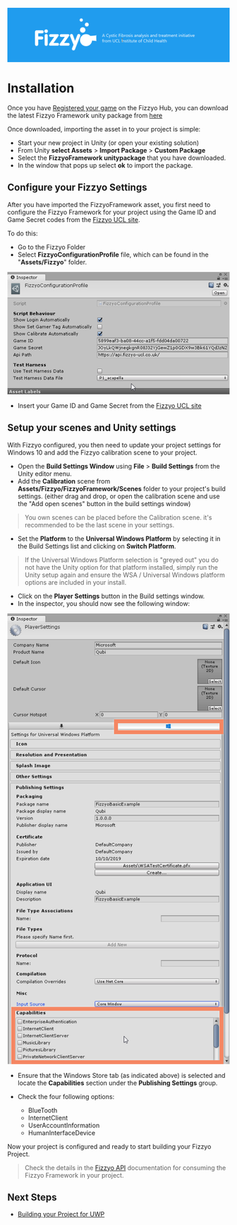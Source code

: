 ![](/Images/FizzyoFrameworkLogo.png)

# Installation

Once you have [Registered your game](/RegisteringyourGame.md) on the Fizzyo Hub, you can download the latest Fizzyo Framework unity package from [here](https://github.com/Fizzyo/FizzyoFramework-Unity/releases)

Once downloaded, importing the asset in to your project is simple:

- Start your new project in Unity (or open your existing solution)
- From Unity **select Assets** > **Import Package** > **Custom Package**
- Select the **FizzyoFramework unitypackage** that you have downloaded.
- In the window that pops up select **ok** to import the package.



## Configure your Fizzyo Settings

After you have imported the FizzyoFramework asset, you first need to configure the Fizzyo Framework for your project using the Game ID and Game Secret codes from the [Fizzyo UCL site](http://fizzyo-ucl.co.uk).  

To do this:

- Go to the Fizzyo Folder
- Select **FizzyoConfigurationProfile** file, which can be found in the "**Assets/Fizzyo**" folder.

![](/Images/FizzyoConfigurationProfile.png)

- Insert your Game ID and Game Secret from the [Fizzyo UCL site](http://fizzyo-ucl.co.uk)

## Setup your scenes and Unity settings

With Fizzyo configured, you then need to update your project settings for Windows 10 and add the Fizzyo calibration scene to your project.

- Open the **Build Settings Window** using **File** > **Build Settings** from the Unity editor menu.
- Add the **Calibration** scene from **Assets/Fizzyo/FizzyoFramework/Scenes** folder to your project's build settings. (either drag and drop, or open the calibration scene and use the "Add open scenes" button in the build settings window)

> You own scenes can be placed before the Calibration scene.  it's recommended to be the last scene in your settings.

- Set the **Platform** to the **Universal Windows Platform** by selecting it in the Build Settings list and clicking on **Switch Platform**.

> If the Universal Windows Platform selection is "greyed out" you do not have the Unity option for that platform installed, simply run the Unity setup again and ensure the WSA / Universal Windows platform options are included in your install.

- Click on the **Player Settings** button in the Build settings window.
- In the inspector, you should now see the following window:

![](/Images/WindowsCapabilities.png)

- Ensure that the Windows Store tab (as indicated above) is selected and locate the **Capabilities** section under the **Publishing Settings** group.
- Check the four following options:

    * BlueTooth
    * InternetClient
    * UserAccountInformation
    * HumanInterfaceDevice

Now your project is configured and ready to start building your Fizzyo Project.

> Check the details in the [Fizzyo API](/FizzyoAPI.md) documentation for consuming the Fizzyo Framework in your project.

## Next Steps

* [Building your Project for UWP](/BuildingYourProject.md)